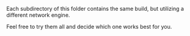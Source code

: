 Each subdirectory of this folder contains the same build, but utilizing a different network engine.

Feel free to try them all and decide which one works best for you.
